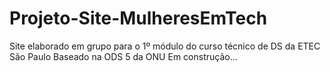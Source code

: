 # Projeto-Site-MulheresEmTech
Site elaborado em grupo para o 1º módulo do curso técnico de DS da ETEC São Paulo
Baseado na ODS 5 da ONU
Em construção...
